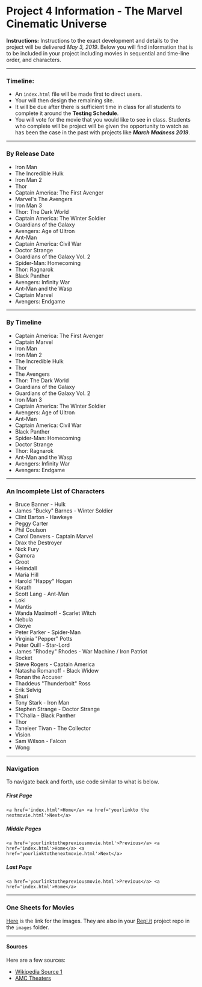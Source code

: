 # Project 4 Information - The Marvel Cinematic Universe


**Instructions:** Instructions to the exact development and details to the project will be delivered *May 3, 2019*.  Below you will find information that is to be included in your project including movies in sequential and time-line order, and characters.

---

### Timeline:

- An `index.html` file will be made first to direct users.
- Your will then design the remaining site.
- It will be due after there is sufficient time in class for all students to complete it around the **Testing Schedule**.
- You will vote for the movie that you would like to see in class.  Students who complete will be project will be given the opportunity to watch as has been the case in the past with projects like ***March Madness 2019***.

---

### By Release Date

- Iron Man
- The Incredible Hulk
- Iron Man 2
- Thor
- Captain America: The First Avenger
- Marvel's The Avengers
- Iron Man 3
- Thor: The Dark World
- Captain America: The Winter Soldier
- Guardians of the Galaxy
- Avengers: Age of Ultron
- Ant-Man
- Captain America: Civil War
- Doctor Strange
- Guardians of the Galaxy Vol. 2
- Spider-Man: Homecoming
- Thor: Ragnarok
- Black Panther
- Avengers: Infinity War
- Ant-Man and the Wasp
- Captain Marvel
- Avengers: Endgame

---

### By Timeline

- Captain America: The First Avenger
- Captain Marvel
- Iron Man
- Iron Man 2
- The Incredible Hulk
- Thor
- The Avengers
- Thor: The Dark World
- Guardians of the Galaxy
- Guardians of the Galaxy Vol. 2
- Iron Man 3
- Captain America: The Winter Soldier
- Avengers: Age of Ultron
- Ant-Man
- Captain America: Civil War
- Black Panther
- Spider-Man: Homecoming
- Doctor Strange
- Thor: Ragnarok
- Ant-Man and the Wasp
- Avengers: Infinity War
- Avengers: Endgame

---

### An Incomplete List of Characters

- Bruce Banner - Hulk
- James "Bucky" Barnes - Winter Soldier
- Clint Barton - Hawkeye
- Peggy Carter
- Phil Coulson
- Carol Danvers - Captain Marvel
- Drax the Destroyer
- Nick Fury
- Gamora
- Groot
- Heimdall
- Maria Hill
- Harold "Happy" Hogan
- Korath
- Scott Lang - Ant-Man
- Loki
- Mantis
- Wanda Maximoff - Scarlet Witch
- Nebula
- Okoye
- Peter Parker - Spider-Man
- Virginia "Pepper" Potts
- Peter Quill - Star-Lord
- James "Rhodey" Rhodes - War Machine / Iron Patriot
- Rocket
- Steve Rogers - Captain America
- Natasha Romanoff - Black Widow
- Ronan the Accuser
- Thaddeus "Thunderbolt" Ross
- Erik Selvig
- Shuri
- Tony Stark - Iron Man
- Stephen Strange - Doctor Strange
- T'Challa - Black Panther
- Thor
- Taneleer Tivan - The Collector
- Vision
- Sam Wilson - Falcon 
- Wong

---

### Navigation

To navigate back and forth, use code similar to what is below.

##### First Page

`<a href='index.html'>Home</a> <a href='yourlinkto the nextmovie.html'>Next</a>`

##### Middle Pages

`<a href='yourlinktothepreviousmovie.html'>Previous</a> <a href='index.html'>Home</a> <a href='yourlinktothenextmovie.html'>Next</a>`

##### Last Page

`<a href='yourlinktothepreviousmovie.html'>Previous</a> <a href='index.html'>Home</a>`

---

### One Sheets for Movies

[Here](https://github.com/collinsteaches/project4_idt_marvel/tree/master/images) is the link for the images.  They are also in your [Repl.it](https://repl.it/) project repo in the `images` folder.

---

#### Sources

Here are a few sources:

- [Wikipedia Source 1](https://en.wikipedia.org/wiki/List_of_Marvel_Cinematic_Universe_films)
- [AMC Theaters](https://www.amctheatres.com/amc-scene/the-best-way-to-rewatch-the-mcu)
